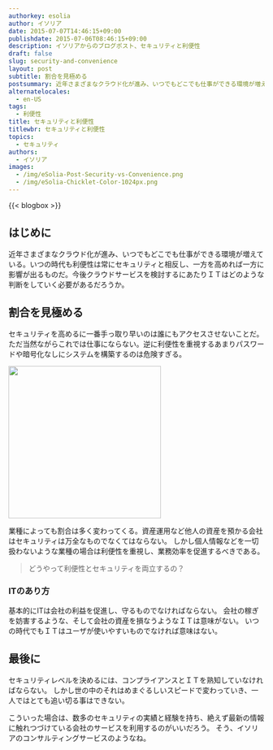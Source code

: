 ```yaml
---
authorkey: esolia
author: イソリア
date: 2015-07-07T14:46:15+09:00
publishdate: 2015-07-06T08:46:15+09:00
description: イソリアからのブログポスト、セキュリティと利便性
draft: false
slug: security-and-convenience
layout: post
subtitle: 割合を見極める
postsummary: 近年さまざまなクラウド化が進み、いつでもどこでも仕事ができる環境が増えている。いつの時代も利便性は常にセキュリティと相反し、一方を高めれば一方に影響が出るものだ。今後クラウドサービスを検討するにあたりＩＴはどのような判断をしていく必要があるだろうか。
alternatelocales:
  - en-US
tags:
  - 利便性
title: セキュリティと利便性
titlewbr: セキュリティと利便性
topics:
  - セキュリティ
authors:
  - イソリア
images:
  - /img/eSolia-Post-Security-vs-Convenience.png
  - /img/eSolia-Chicklet-Color-1024px.png
---
```


{{< blogbox >}}

## はじめに
近年さまざまなクラウド化が進み、いつでもどこでも仕事ができる環境が増えている。いつの時代も利便性は常にセキュリティと相反し、一方を高めれば一方に影響が出るものだ。今後クラウドサービスを検討するにあたりＩＴはどのような判断をしていく必要があるだろうか。

## 割合を見極める
セキュリティを高めるに一番手っ取り早いのは誰にもアクセスさせないことだ。
ただ当然ながらこれでは仕事にならない。逆に利便性を重視するあまりパスワードや暗号化なしにシステムを構築するのは危険すぎる。

<div class="image-container">
<img class="materialboxed right responsive-img" data-caption="Security vs Convenience" width="300" src="/img/eSolia-Post-Security-vs-Convenience.png">
</div>

業種によっても割合は多く変わってくる。資産運用など他人の資産を預かる会社はセキュリティは万全なものでなくてはならない。
しかし個人情報などを一切扱わないような業種の場合は利便性を重視し、業務効率を促進するべきである。

> どうやって利便性とセキュリティを両立するの？

### ITのあり方
基本的にITは会社の利益を促進し、守るものでなければならない。
会社の稼ぎを妨害するような、そして会社の資産を損なうようなＩＴは意味がない。
いつの時代でもＩＴはユーザが使いやすいものでなければ意味はない。

## 最後に
セキュリティレベルを決めるには、コンプライアンスとＩＴを熟知していなければならない。
しかし世の中のそれはめまぐるしいスピードで変わっていき、一人ではとても追い切る事はできない。

こういった場合は、数多のセキュリティの実績と経験を持ち、絶えず最新の情報に触れつづけている会社のサービスを利用するのがいいだろう。
そう、イソリアのコンサルティングサービスのようなね。
